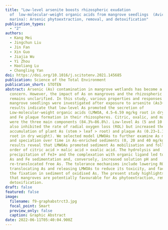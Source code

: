 ```yaml
---
title: "Low-level arsenite boosts rhizospheric exudation
  of  low-molecular-weight organic acids from mangrove seedlings  (Avicennia
  marina): Arsenic phytoextraction, removal, and detoxification"
publication_types:
  - "2"
authors:
  - Kang Mei
  - Jingchun Liu
  - Jin Fan
  - Xin Guo
  - Jiajia Wu
  - Yi Zhou
  - Haoliang Lu
  - Chongling Yan
doi: https://doi.org/10.1016/j.scitotenv.2021.145685
publication: Science of the Total Environment
publication_short: STOTEN
abstract: Arsenic (As) contamination in mangrove wetlands has become a major
  concern. However, the impact of As on mangroves and the rhizospheric mechanism
  remains unclarified. In this study, various properties and responses of
  mangrove seedlings were investigated after exposure to arsenite (As3+). The
  results indicate that low-level As promoted the secretion of
  Low-molecular-weight organic acids (LMWOA, 4.5–6.59 mg/kg root in dry weight)
  and Fe plaque formation in their rhizospheres. Citric, oxalic, and malic acid
  were the three main components (84.3%–86.8%). Low-level As (5 and 10 μmol/L)
  also inhibited the rate of radial oxygen loss (ROL) but increased the
  accumulation of plant As (stem > leaf > root) and plaque As (0.23–1.13 mg/kg
  root in dry weight). We selected model LMWOAs to further examine As migration
  and speciation over time in As-enriched sediments (0, 20 and 40 mg/kg). The
  results reveal that LMWOAs promoted sediment As mobilisation and followed the
  order of citric acid > malic acid > oxalic acid. The hydrolysis and
  precipitation of Fe3+ and the complexation with organic ligand led to aqueous
  As and Fe sedimentation and, conversely, increased solution pH and
  re-translocated free As. The tolerance mechanisms include lowering ROL,
  translocating As and releasing LMWOAs to reduce its toxicity, and facilitating
  the fixation in sediment of oxidised As. The present study highlights the fact
  that mangroves are potentially favourable for As phytoextraction, removal and
  detoxification.
draft: false
featured: false
image:
  filename: f9-graphabstrct3.jpg
  focal_point: Smart
  preview_only: false
  caption: Graphic Abstract
date: 2022-06-11T05:40:04.900Z
---
```

